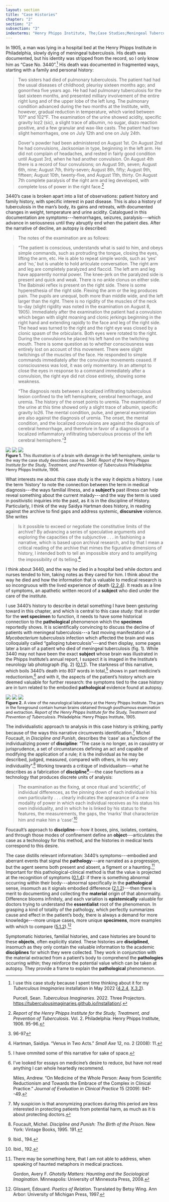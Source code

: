 ```yaml
---
layout: section
title: "Case Histories"
chapter: "2"
section: "2"
subsection: "3"
indexterms: "Henry Phipps Institute, The;Case Studies;Meningeal Tuberculosis;Discipline, Foucauldian"
---
```


In 1905, a man was lying in a hospital bed at the Henry Phipps Institute in Philadelphia, slowly dying of meningeal tuberculosis. His death was documented, but his identity was stripped from the record, so I only know him as “Case No. 3440”.[^fn1] His death was documented in fragmented ways, starting with a family and personal history:

><span class="opaque-lines"><span class="partial-lines">Two sisters had died of pulmonary tuberculosis. The patient had had the usual diseases of childhood; pleurisy sixteen months ago; and gonorrhea five years ago. He had had pulmonary tuberculosis for the last sixteen months, and presented milliary involvement of the entire right lung and of the upper lobe of the left lung.</span> The pulmonary condition advanced during the two months at the Institute, with, however, gradual reduction in temperature, which varied between 101° and 102°F. The examination of the urine showed acidity, specific gravity Ioz2 (sic), a slight trace of albumin, no sugar, diazo reaction positive, and a few granular and wax-like casts. The patient had two slight hemorrhages, one on July 12th and one on July 24th.</span>

><span class="opaque-lines">Dover's powder had been administered on August 1st. On August 2nd he had convulsions, Jacksonian in type, beginning in the left arm. He did not complain of headaches, and rested in fairly good condition until August 3rd, when he had another convulsion. On August 4th there is a record of four convulsions; on August 5th, seven; August 6th, nine; August 7th, thirty-seven; August 8th, fifty; August 9th, fifteen; August 10th, twenty-five, and August 11th, thirty. On August 7th complete paralysis of the right arm and leg developed, with complete loss of power in the right face.</span>[^fn2]

3440’s case is broken apart into a list of observations: patient history and family history, with specific interest in past disease. This is also a history of tuberculosis in the man’s body, its gains and retreats, with documented changes in weight, temperature and urine acidity. Catalogued in this documentation are symptoms---hemorrhages, seizures, paralysis---which advance in seriousness until they abruptly end when the patient dies. After the narrative of decline, an autopsy is described: 

>The notes of the examination are as follows:

>“<span class="opaque-lines">The patient is conscious, understands what is said to him, and obeys simple commands, such as protruding the tongue, closing the eyes, lifting the arm, etc. He is able to repeat simple words, such as ‘yes’ and ‘no,’ but is unable to hold articulate conversation. The right arm and leg are completely paralyzed and flaccid. The left arm and leg have apparently normal power. The knee-jerk on the paralyzed side is present and quick and weak. There is no ankle clonus on either side. The Babinski reflex is present on the right side. There is some hyperesthesia of the right side. Flexing the arm or the leg produces pain. The pupils are unequal, both more than middle wide, and the left larger than the right. There is no rigidity of the muscles of the neck to-day (slight rigidity was noted in the examination on August 8, 1905). Immediately after the examination the patient had a convulsion which began with slight moaning and clonic jerkings beginning in the right hand and extending rapidly to the face and leg of the right side. The head was turned to the right and the right eye was closed by a clonic spasm of the orbicularis. Both eyes were rotated to the right. During the convulsions he placed his left hand on the twitching mouth. There is some question as to whether consciousness was entirely lost on account of this movement. There were slight twitchings of the muscles of the face. He responded to simple commands immediately after the convulsive movements ceased. If consciousness was lost, it was only momentary. In an attempt to close the eyes in response to a command immediately after a convulsion, the right eye did not close entirely, showing some weakness.</span>

>“<span class="opaque-lines">The diagnosis rests between a localized infiltrating tuberculous lesion confined to the left hemisphere, cerebral hemorrhage, and uremia. The history of the onset points to uremia. The examination of the urine at this time showed only a slight trace of albumin, specific gravity Io26. The mental condition, pulse, and general examination are also against the diagnosis of uremia. The onset, the mental condition, and the localized convulsions are against the diagnosis of cerebral hemorrhage, and therefore in favor of a diagnosis of a localized inflammatory infiltrating tuberculous process of the left cerebral hemisphere.</span>”[^fn3]

<div class="card float-right half-width-image"><img id="ReportoftheHenryPhippsIns2_1906_116" class="opaque image-large" src="{{ site.baseurl }}/assets/img/ReportoftheHenryPhippsIns2_1906_116_full.jpg">

<img id="ReportoftheHenryPhippsIns2_1906_116" class="transparent image-large" src="{{ site.baseurl }}/assets/img/ReportoftheHenryPhippsIns2_1906_116.jpg">

<img id="ReportoftheHenryPhippsIns2_1906_116" class="partially-opaque image-large" src="{{ site.baseurl }}/assets/img/ReportoftheHenryPhippsIns2_1906_116_partial.jpg">

<div class="caption-font" style="font-size:.9em"><b>Figure 1.</b> This illustration is of a brain with damage in the left hemisphere, similar to the way the case study describes case no. 3440. <i>Report of the Henry Phipps Institute for the Study, Treatment, and Prevention of Tuberculosis</i> Philadelphia: Henry Phipps Institute, 1906.</div></div>

What interests me about this case study is the way it depicts a history. I use the term ‘history’ to note the connection between the term in medical diagnosis---the ways familial illness, and a <span data-tooltip aria-haspopup="true" class="has-tip" data-disable-hover="false" tabindex="1" data-title="The term research subject refers to a human person who has been ingested into a research program, and whose identity, personhood, and body have become the focus of a research program. I think of the subject in a Foucauldian sense: The 'subject' is a pun on the monarchal subject, someone who has no agency under the spectacular power of the sovereign. In this case it the subject lacks agency in relation to the researcher studying them."><b>subject’s</b></span> past illness can help reveal something about the current malady---and the way the term is used in positivistic inquiries into the past, as it is in the discipline of History. Particularly, I think of the way Saidya Hartman does history, in reading against the archive to find gaps and address systemic, <span data-tooltip aria-haspopup="true" class="has-tip" data-disable-hover="false" tabindex="1" data-title="Discourse refers to a scholarly conversation which occurs in a field of knowledge production. I use it in a Foucauldian sense, to convey the agreed upon modes and objects of discussion which are taken for granted in a community or scholarly field."><b>discursive</b></span> violence. She writes

>Is it possible to exceed or negotiate the constitutive limits of the archive? By advancing a series of speculative arguments and exploring the capacities of the subjunctive . . . in fashioning a narrative, which is based upon archival research, and by that I mean a critical reading of the archive that mimes the figurative dimensions of history, I intended both to tell an impossible story and to amplifying the impossibility of its telling.[^fn4]

I think about 3440, and the way he died in a hospital bed while doctors and nurses tended to him, taking notes as they cared for him. I think about the way he died and how the information that is valuable to medical research is so incongruous with the lived experience of death (<a href="{{ site.baseurl }}/dissertation/2_2_4">2.2.4</a>). It reads as a line of symptoms, an apathetic written record of a <span data-tooltip aria-haspopup="true" class="has-tip" data-disable-hover="false" tabindex="1" data-title="The term research subject refers to a human person who has been ingested into a research program, and whose identity, personhood, and body have become the focus of a research program. I think of the subject in a Foucauldian sense: The 'subject' is a pun on the monarchal subject, someone who has no agency under the spectacular power of the sovereign. In this case it the subject lacks agency in relation to the researcher studying them."><b>subject</b></span> who died under the care of the institute.

I use 3440’s history to describe in detail something I have been gesturing toward in this chapter, and which is central to this case study: that in order for the <span data-tooltip aria-haspopup="true" class="has-tip" data-disable-hover="false" tabindex="1" data-title="Wet specimens refer to living tissues preserved in fluid. Contemporary wet specimens are usually submerged in a formalin mixture, and older specimens from the eighteenth and nineteenth centuries were usually preserved in a spirit like rum or whiskey."><b>wet specimen</b></span> to function, it needs to have some historical connection to the <span data-tooltip aria-haspopup="true" class="has-tip" data-disable-hover="false" tabindex="1" data-title="Pathology refers to the study of aberrant phenomenon in the human body and how it is linked to human illness."><b>pathological</b></span> phenomenon which the <span data-tooltip aria-haspopup="true" class="has-tip" data-disable-hover="false" tabindex="1" data-title="Specimen refers to any naturally occurring phenomenon that has been extracted from its original context and placed within a knowledge framework to understand and describe that phenomenon."><b>specimen</b></span> reportedly shows. It is scientifically convincing to discuss the decline of patients with meningeal tuberculosis---a fast moving manifestation of a <i>Mycobacterium tuberculosis</i> infection which affected the brain and was colloquially called “galloping tuberculosis”---and then display, some pages later a brain of a patient who died of meningeal tuberculosis (fig. 1). While 3440 may not have been the exact <span data-tooltip aria-haspopup="true" class="has-tip" data-disable-hover="false" tabindex="1" data-title="The term research subject refers to a human person who has been ingested into a research program, and whose identity, personhood, and body have become the focus of a research program. I think of the subject in a Foucauldian sense: The 'subject' is a pun on the monarchal subject, someone who has no agency under the spectacular power of the sovereign. In this case it the subject lacks agency in relation to the researcher studying them."><b>subject</b></span> whose brain was illustrated in the Phipps Institute’s annual report, I suspect it is imaged in the Institute’s neurology lab photograph (fig. 2) (<a href="{{ site.baseurl }}/dissertation/0_1_1">0.1.1</a>). The starkness of this narrative, which boils 3440’s death into 807 words in total,[^fn5] shows in part medicine’s reductionism,[^fn6] and with it, the aspects of the patient’s history which are deemed valuable for further research: the symptoms tied to the case history are in turn related to the embodied <span data-tooltip aria-haspopup="true" class="has-tip" data-disable-hover="false" tabindex="1" data-title="Pathology refers to the study of aberrant phenomenon in the human body and how it is linked to human illness."><b>pathological</b></span> evidence found at autopsy. 

<div class="card float-right half-width-image"><img id="ReportoftheHenryPhippsIns3_1905-1906158" class="opaque" src="{{ site.baseurl }}/assets/img/ReportoftheHenryPhippsIns3_1905-1906158_full.jpg">

<img id="ReportoftheHenryPhippsIns3_1905-1906158" class="transparent" src="{{ site.baseurl }}/assets/img/ReportoftheHenryPhippsIns3_1905-1906158.jpg">

<img id="ReportoftheHenryPhippsIns3_1905-1906158" class="partially-opaque" src="{{ site.baseurl }}/assets/img/ReportoftheHenryPhippsIns3_1905-1906158_partial.jpg">

<div class="caption-font" style="font-size:.9em"><b>Figure 2.</b> A view of the neurological laboratory at the Henry Phipps Institute. The jars in the foreground contain human brains obtained through posthumous examination and extraction. <i>Report of the Henry Phipps Institute for the Study, Treatment and Prevention of Tuberculosis</i>. Philadelphia: Henry Phipps Institute, 1905.</div></div>

The individualistic approach to analysis in this case history is striking, partly because of the ways this narrative circumvents identification.[^fn7] Michel Foucault, in <i>Discipline and Punish</i>, describes the ‘case’ as a function of the individualizing power of <span data-tooltip aria-haspopup="true" class="has-tip" data-disable-hover="false" tabindex="1" data-title="Discipline is used here in the Foucauldian sense. It is a pun that links forced discipline with the idea of a discipline of knowledge. Disciplining is a process where certain phenomena are made understandable through demarcation and definition in an academic field."><b>discipline</b></span>: “The case is no longer, as in casuistry or jurisprudence, a set of circumstances defining an act and capable of modifying the application of a rule; it is the individual as he may be described, judged, measured, compared with others, in his very individuality”.[^fn8] Working towards a critique of individualism---what he describes as a fabrication of <span data-tooltip aria-haspopup="true" class="has-tip" data-disable-hover="false" tabindex="1" data-title="Discipline is used here in the Foucauldian sense. It is a pun that links forced discipline with the idea of a discipline of knowledge. Disciplining is a process where certain phenomena are made understandable through demarcation and definition in an academic field."><b>discipline[^fn9]</b></span>---the case functions as a technology that produces discrete units of analysis:

>The examination as the fixing, at once ritual and ‘scientific’, of individual differences, as the pinning down of each individual in his own particularity . . . clearly indicates the appearance of a new modality of power in which each individual receives as his status his own individuality, and in which he is linked by his status to the features, the measurements, the gaps, the ‘marks’ that characterize him and make him a ‘case’.[^fn10]

Foucault’s approach to <span data-tooltip aria-haspopup="true" class="has-tip" data-disable-hover="false" tabindex="1" data-title="Discipline is used here in the Foucauldian sense. It is a pun that links forced discipline with the idea of a discipline of knowledge. Disciplining is a process where certain phenomena are made understandable through demarcation and definition in an academic field."><b>discipline</b></span>---how it boxes, pins, isolates, contains, and through those modes of confinement define an <span data-tooltip aria-haspopup="true" class="has-tip" data-disable-hover="false" tabindex="1" data-title="I use the term research object to refer to materials that have been divorced from the subject of their origin. Object, as I use it, carefully considers how human patients are denied their humanity through transformations that deem them as objects."><b>object</b></span>---articulates the case as a technology for this method, and the histories in medical texts correspond to this desire.

The case distills relevant information: 3440’s symptoms---embodied and aberrant events that signal the <span data-tooltip aria-haspopup="true" class="has-tip" data-disable-hover="false" tabindex="1" data-title="Pathology refers to the study of aberrant phenomenon in the human body and how it is linked to human illness."><b>pathology</b></span>---are narrated as a progression, but the agent seems both present and absent, a figment or a haunting.[^fn11] Important for this pathological-clinical method is that the value is projected at the recognition of symptoms (<a href="{{ site.baseurl }}/dissertation/0_1_4">0.1.4</a>): if there is something abnormal occurring within their body---abnormal specifically in the <span data-tooltip aria-haspopup="true" class="has-tip" data-disable-hover="false" tabindex="1" data-title="Pathology refers to the study of aberrant phenomenon in the human body and how it is linked to human illness."><b>pathological</b></span> sense, insomuch as it signals embodied difference (<a href="{{ site.baseurl }}/dissertation/2_1_2">2.1.2</a>)---then there is merit to documenting and collecting the <span data-tooltip aria-haspopup="true" class="has-tip" data-disable-hover="false" tabindex="1" data-title="I use this term, 'material', to connect my thinking to new materialism, a philosophical posthuman approach which sees nonhuman agents in the world as having distinct agencies. Material broadly refers to the complex lives of nonhuman-- things and their interactions in the world."><b>material</b></span> origin of that abnormality. Difference blooms infinitely, and each variation is <span data-tooltip aria-haspopup="true" class="has-tip" data-disable-hover="false" tabindex="1" data-title="Epistemics is a philosophical term referring to the study of knowledge. I use it to talk about the entwined practices of scientific culture, its arguments, and its methodologies."><b>epistemically</b></span> valuable for doctors trying to understand the <span data-tooltip aria-haspopup="true" class="has-tip" data-disable-hover="false" tabindex="1" data-title="Essentialism refers to a philosophical assumption where phenomena can be described and predicted based on a single, 'essential', character or variable."><b>essentialist</b></span> root of the phenomenon. In grasping a kind of totality of the pathology, which perfectly summarizes cause and effect in the patient’s body, there is always a demand for more knowledge---more unique cases, more unique <span data-tooltip aria-haspopup="true" class="has-tip" data-disable-hover="false" tabindex="1" data-title="Specimen refers to any naturally occurring phenomenon that has been extracted from its original context and placed within a knowledge framework to understand and describe that phenomenon."><b>specimens</b></span>, more examples with which to compare (<a href="{{ site.baseurl }}/dissertation/5_1_2">5.1.2</a>).[^fn12]

Symptomatic histories, familial histories, and case histories are bound to these <span data-tooltip aria-haspopup="true" class="has-tip" data-disable-hover="false" tabindex="1" data-title="I use the term research object to refer to materials that have been divorced from the subject of their origin. Object, as I use it, carefully considers how human patients are denied their humanity through transformations that deem them as objects."><b>objects</b></span>, often explicitly stated. These histories are <span data-tooltip aria-haspopup="true" class="has-tip" data-disable-hover="false" tabindex="1" data-title="Discipline is used here in the Foucauldian sense. It is a pun that links forced discipline with the idea of a discipline of knowledge. Disciplining is a process where certain phenomena are made understandable through demarcation and definition in an academic field."><b>disciplined</b></span>, insomuch as they only contain the valuable information to the academic <span data-tooltip aria-haspopup="true" class="has-tip" data-disable-hover="false" tabindex="1" data-title="Discipline is used here in the Foucauldian sense. It is a pun that links forced discipline with the idea of a discipline of knowledge. Disciplining is a process where certain phenomena are made understandable through demarcation and definition in an academic field."><b>disciplines</b></span> for which they were collected. They work in conjunction with the material extracted from a patient’s body to comprehend the <span data-tooltip aria-haspopup="true" class="has-tip" data-disable-hover="false" tabindex="1" data-title="Pathology refers to the study of aberrant phenomenon in the human body and how it is linked to human illness."><b>pathologies</b></span> occurring within; they reinforce the potential value which can be taken at autopsy. They provide a frame to explain the <span data-tooltip aria-haspopup="true" class="has-tip" data-disable-hover="false" tabindex="1" data-title="Pathology refers to the study of aberrant phenomenon in the human body and how it is linked to human illness."><b>pathological</b></span> phenomenon.

<div class="style-divider">
 	<div class="line"></div>
</div>

[^fn1]: I use this case study because I spent time thinking about it for my <i>Tuberculous Imaginaries</i> installation in May 2022 (<a href="{{ site.baseurl }}/dissertation/4_2_4">4.2.4</a>, <a href="{{ site.baseurl }}/dissertation/X_3_2">X.3.2</a>).
	
	Purcell, Sean. <i>Tuberculous Imaginaries</i>. 2022. Three Projectors. <https://tuberculousimaginaries.github.io/Installation/>.

[^fn2]: <i>Report of the Henry Phipps Institute for the Study, Treatment, and Prevention of Tuberculosis</i>. Vol. 2. Philadelphia: Henry Phipps Institute, 1906. 95-96.

[^fn3]: 96-97

[^fn4]: Hartman, Saidiya. “Venus in Two Acts.” <i>Small Axe</i> 12, no. 2 (2008): 11.

[^fn5]: I have ommited some of this narrative for sake of space.

[^fn6]: I’ve looked for essays on medicine’s desire to reduce, but have not read anything I can whole heartedly recommend.
	
	Miles, Andrew. “On Medicine of the Whole Person: Away from Scientific Reductionism and Towards the Embrace of the Complex in Clinical Practice.” <i>Journal of Evaluation in Clinical Practice</i> 15 (2009): 941--49.

[^fn7]: My suspicion is that anonymizing practices during this period are less interested in protecting patients from potential harm, as much as it is about protecting doctors.

[^fn8]: Foucault, Michel. <i>Discipline and Punish: The Birth of the Prison</i>. New York: Vintage Books, 1995. 191.

[^fn9]: Ibid., 194.

[^fn10]: Ibid., 192.

[^fn11]: There may be something here, that I am not able to address, when speaking of haunted metaphors in medical practices.
	
	Gordon, Avery F. <i>Ghotstly Matters: Haunting and the Sociological Imagination</i>. Minneapolis: University of Minnesota Press, 2008.

[^fn12]: Glissant, Édouard. <i>Poetics of Relation</i>. Translated by Betsy Wing. Ann Arbor: University of Michigan Press, 1997.
